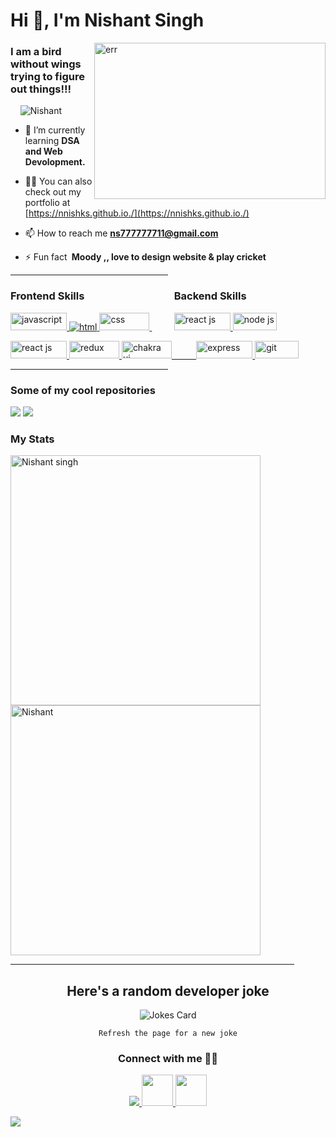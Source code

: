 
<h1 align="left">Hi 👋, I'm Nishant Singh</h1>
<img align="right" width="370px" src="https://www.aalpha.net/wp-content/uploads/2020/12/full-stack-development.gif" 
alt="err" height="250px" />

<h3 align="left">I am a bird without wings trying to figure out things!!!</h3>

<p align="left"> &nbsp;&nbsp;&nbsp; <img src="https://komarev.com/ghpvc/?username=nnishks&label=Profile%20views&color=0e75b6&style=flat" alt="Nishant" /> </p>

- 🌱 I’m currently learning **DSA and Web Devolopment.**

- 👨‍💻 You can also check out my portfolio at [https://nnishks.github.io./](https://nnishks.github.io./)

- 📫 How to reach me **ns777777711@gmail.com**

- ⚡ Fun fact **&nbsp;Moody ,, love to design website & play cricket**

<hr width="50%"/>

<h3 width="100px" align="left">Frontend Skills &nbsp;&nbsp;&nbsp;&nbsp;&nbsp;&nbsp;&nbsp;&nbsp;&nbsp;&nbsp;&nbsp;&nbsp;&nbsp;&nbsp;&nbsp;&nbsp;&nbsp;&nbsp;&nbsp;&nbsp;&nbsp;&nbsp;&nbsp;&nbsp;&nbsp;&nbsp;&nbsp;&nbsp;&nbsp;&nbsp;&nbsp;&nbsp;&nbsp;&nbsp;&nbsp; Backend Skills</h3>
<p width="100px" align="left">
<a href="https://developer.mozilla.org/en-US/docs/Web/JavaScript" target="_blank"> 
<img width="90px" height="28px"  src="https://img.shields.io/badge/Javascript-F7DF1E?style=for-the-badge&logo=javaScript&logoColor=black" alt="javascript" /> 
</a> 
<a href="https://www.w3.org/html/" target="_blank"> <img src="https://img.shields.io/badge/HTML-E34F26?style=for-the-badge&logo=html5&logoColor=white" alt="html" /> 
</a>
<a href="https://www.w3schools.com/css/" target="_blank"> <img width="80px" height="28px"  src="https://img.shields.io/badge/CSS-1572B6?style=for-the-badge&logo=css3&logoColor=white" alt="css" /> </a>
&nbsp;&nbsp;&nbsp;&nbsp;&nbsp;&nbsp;&nbsp;&nbsp;
<a href="https://www.mongodb.com/docs/" target="_blank"> <img width="90px" height="28px" alt="react js" src="https://img.shields.io/badge/Mongo db-%23563D7C.svg?style=for-the-badge&logo=mongodb&logoColor=white"/> </a>
<a href="https://nodejs.org/en/docs/" target="_blank"> 
<img width="70px" height="28px"  src="https://img.shields.io/badge/Node js-F7DF1E?style=for-the-badge&logo=node.js&logoColor=black" alt="node js" /> 
</a> 

</p> 

<p align="left">
<a href="https://reactjs.org/" target="_blank"> <img width="90px" height="28px" alt="react js" src="https://img.shields.io/badge/reactjs-%23563D7C.svg?style=for-the-badge&logo=react&logoColor=white"/> </a>
<a href="https://redux.js.org/" target="_blank"> <img width="80px" height="28px" src="https://img.shields.io/badge/Redux-1572B6?style=for-the-badge&logo=redux&logoColor=white" alt="redux"/> </a>
<a href="https://chakra-ui.com/" target="_blank"> <img width="80px" height="28px"src="https://img.shields.io/badge/Chakra UI-E34F26?style=for-the-badge&logo=chakra ui&logoColor=white" alt="chakra ui" /> 
&nbsp;&nbsp;&nbsp;&nbsp;&nbsp;&nbsp;&nbsp;&nbsp;
<a href="https://www.geeksforgeeks.org/express-js/" target="_blank"> <img width="90px" height="28px" src="https://img.shields.io/badge/Express Js-E34F26?style=for-the-badge&logo=express&logoColor=white" alt="express" /> 
</a>
<a href="https://git-scm.com/" target="_blank"> <img width="70px" height="28px" src="https://img.shields.io/badge/Git-F05032?style=for-the-badge&logo=git&logoColor=white" alt="git" /> </a>
</p>
  
  <hr width="50%"/>
<!-- Most Popular Repository -->
<div style="display-flex" align="left">
  <h3>Some of my cool repositories</h3>
  <a href="https://react-project-beige.vercel.app/"><img  src="https://github-readme-stats.vercel.app/api/pin/?username=nnishks&repo=puzzled-flame-6976&theme=dark&langs_count=5"/></a>
 <a href="https://smooth-book-cricket-com.netlify.app/"> <img  src="https://github-readme-stats.vercel.app/api/pin/?username=nnishks&repo=smooth-book-4341&theme=dark&langs_count=5""/></a>
     
  <h3> My Stats</h3>
  <img width="400px"  src="https://github-readme-streak-stats.herokuapp.com?user=nnishks&theme=dark" alt="Nishant singh" />
 <img width="400px" src="https://github-readme-stats.vercel.app/api?username=Nnishks&show_icons=true&locale=en&theme=dark" alt="Nishant" />
</div>
                                                                                                                                        
  <hr width="90%"/>  
                 
<!-- Funny Random Joke -->

<div align="center">
                   
  <h2>Here's a random developer joke </h2>
                   
  <img src="https://readme-jokes.vercel.app/api?theme=dark" alt="Jokes Card" />
</div>
                                                                            
<p align="center">
  <code>Refresh the page for a new joke</code>
</p>

<div align="center">
 <h3>Connect with me 🙋🏻</h3>
<a href="https://www.linkedin.com/in/nishant-singh-9621421b8/" target="_blank">
  <img src="https://skillicons.dev/icons?i=linkedin">
</a>
 <a href="https://www.instagram.com/nishant__k.s/">
 <img width="50px" src="https://cdn0.iconfinder.com/data/icons/social-media-circle-6/1024/instagram-128.png">
</a>
<a href="[https://twitter.com/PanesarRishabh](https://m.facebook.com/100009238615466/)">
 <img width="50px" src="https://cdn-icons-png.flaticon.com/512/2504/2504903.png">
</a>

                                                     
</div>

![](https://hit.yhype.me/github/profile?user_id=51595564)




